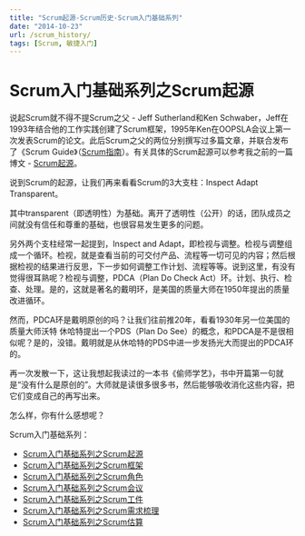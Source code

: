 ```yaml
---
title: "Scrum起源-Scrum历史-Scrum入门基础系列"
date: "2014-10-23"
url: /scrum_history/
tags: [Scrum, 敏捷入门]
---
```


# Scrum入门基础系列之Scrum起源

说起Scrum就不得不提Scrum之父 - Jeff Sutherland和Ken Schwaber，Jeff在1993年结合他的工作实践创建了Scrum框架，1995年Ken在OOPSLA会议上第一次发表Scrum的论文。此后Scrum之父的两位分别撰写过多篇文章，并联合发布了《Scrum Guide》（[Scrum指南](http://scrumguides.org/)）。有关具体的Scrum起源可以参考我之前的一篇博文 - [Scrum起源](scrum_history/)。

说到Scrum的起源，让我们再来看看Scrum的3大支柱：Inspect Adapt Transparent。

其中transparent（即透明性）为基础。离开了透明性（公开）的话，团队成员之间就没有信任和尊重的基础，也很容易发生更多的问题。

另外两个支柱经常一起提到，Inspect and Adapt，即检视与调整。检视与调整组成一个循环。检视，就是查看当前的可交付产品、流程等一切可见的内容；然后根据检视的结果进行反思，下一步如何调整工作计划、流程等等。说到这里，有没有觉得很耳熟呢？检视与调整，PDCA（Plan Do Check Act）环。计划、执行、检查、处理。是的，这就是著名的戴明环，是美国的质量大师在1950年提出的质量改进循环。

然而，PDCA环是戴明原创的吗？让我们往前推20年，看看1930年另一位美国的质量大师沃特 休哈特提出一个PDS（Plan Do See）的概念，和PDCA是不是很相似呢？是的，没错。戴明就是从休哈特的PDS中进一步发扬光大而提出的PDCA环的。

再一次发散一下，这让我想起我读过的一本书《偷师学艺》，书中开篇第一句就是“没有什么是原创的”。大师就是读很多很多书，然后能够吸收消化这些内容，把它们变成自己的再写出来。

怎么样，你有什么感想呢？

Scrum入门基础系列：

- [Scrum入门基础系列之Scrum起源](/scrum_history/)
- [Scrum入门基础系列之Scrum框架](/scrum_framework/)
- [Scrum入门基础系列之Scrum角色](/scrum_role/)
- [Scrum入门基础系列之Scrum会议](/scrum_meeting/)
- [Scrum入门基础系列之Scrum工件](/scrum_foundation_artifact/)
- [Scrum入门基础系列之Scrum需求梳理](/scrum_product_backlog_refinement/)
- [Scrum入门基础系列之Scrum估算](/estimation_in_scrum/)
